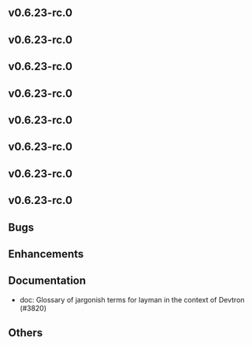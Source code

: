 ## v0.6.23-rc.0



## v0.6.23-rc.0



## v0.6.23-rc.0



## v0.6.23-rc.0



## v0.6.23-rc.0



## v0.6.23-rc.0



## v0.6.23-rc.0



## v0.6.23-rc.0

## Bugs
## Enhancements
## Documentation
- doc: Glossary of jargonish terms for layman in the context of Devtron (#3820)
## Others


